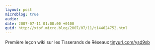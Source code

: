 ```yaml
---
layout: post
microblog: true
audio: 
date: 2007-07-11 01:00:00 +0100
guid: http://xtof.micro.blog/2007/07/11/t144624752.html
---
```

Première leçon wiki sur les Tisserands de Réseaux [tinyurl.com/ysd9sb](http://tinyurl.com/ysd9sb)
